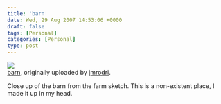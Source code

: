 ```yaml
---
title: 'barn'
date: Wed, 29 Aug 2007 14:53:06 +0000
draft: false
tags: [Personal]
categories: [Personal]
type: post
---
```


[![](http://farm2.static.flickr.com/1242/1266674483_1036ccf832.jpg)](http://www.flickr.com/photos/jmrodri/1266674483/ "photo sharing")  
[barn](http://www.flickr.com/photos/jmrodri/1266674483/), originally uploaded by [jmrodri](http://www.flickr.com/people/jmrodri/).

Close up of the barn from the farm sketch. This is a non-existent place, I made it up in my head.